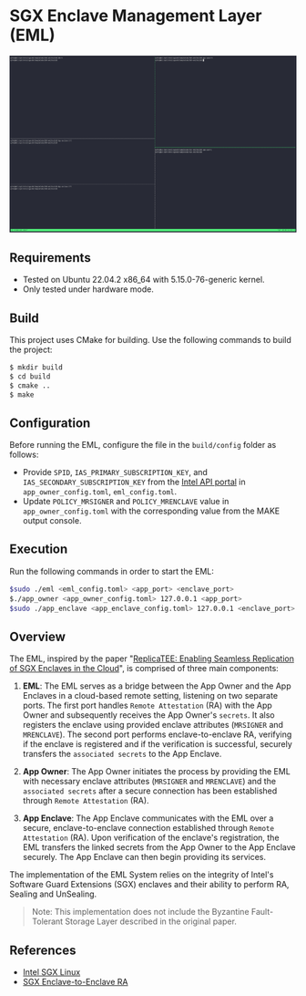 # SGX Enclave Management Layer (EML)

![](assets/demo.gif)

## Requirements
- Tested on Ubuntu 22.04.2 x86_64 with 5.15.0-76-generic kernel.
- Only tested under hardware mode.

## Build

This project uses CMake for building. Use the following commands to build the project:

``` console
$ mkdir build
$ cd build
$ cmake ..
$ make
```

## Configuration

Before running the EML, configure the file in the `build/config` folder as follows:

- Provide `SPID`, `IAS_PRIMARY_SUBSCRIPTION_KEY`, and `IAS_SECONDARY_SUBSCRIPTION_KEY` from the [Intel API portal](https://api.portal.trustedservices.intel.com/EPID-attestation) in `app_owner_config.toml`, `eml_config.toml`.
- Update `POLICY_MRSIGNER` and `POLICY_MRENCLAVE` value in `app_owner_config.toml` with the corresponding value from the MAKE output console.

## Execution

Run the following commands in order to start the EML:

```bash
$sudo ./eml <eml_config.toml> <app_port> <enclave_port>
$./app_owner <app_owner_config.toml> 127.0.0.1 <app_port>
$sudo ./app_enclave <app_enclave_config.toml> 127.0.0.1 <enclave_port>
```

## Overview

The EML, inspired by the paper "[ReplicaTEE: Enabling Seamless Replication of SGX Enclaves in the Cloud](https://arxiv.org/pdf/1809.05027.pdf)", is comprised of three main components:

1. **EML**: The EML serves as a bridge between the App Owner and the App Enclaves in a cloud-based remote setting, listening on two separate ports. The first port handles `Remote Attestation` (RA) with the App Owner and subsequently receives the App Owner's `secrets`. It also registers the enclave using provided enclave attributes (`MRSIGNER` and `MRENCLAVE`). The second port performs enclave-to-enclave RA, verifying if the enclave is registered and if the verification is successful, securely transfers the `associated secrets` to the App Enclave.

2. **App Owner**: The App Owner initiates the process by providing the EML with necessary enclave attributes (`MRSIGNER` and `MRENCLAVE`) and the `associated secrets` after a secure connection has been established through `Remote Attestation` (RA).

3. **App Enclave**:  The App Enclave communicates with the EML over a secure, enclave-to-enclave connection established through `Remote Attestation` (RA). Upon verification of the enclave's registration, the EML transfers the linked secrets from the App Owner to the App Enclave securely. The App Enclave can then begin providing its services.

The implementation of the EML System relies on the integrity of Intel's Software Guard Extensions (SGX) enclaves and their ability to perform RA, Sealing and UnSealing.

> Note: This implementation does not include the Byzantine Fault-Tolerant Storage Layer described in the original paper.



## References

- [Intel SGX Linux](https://github.com/intel/linux-sgx)
- [SGX Enclave-to-Enclave RA](https://github.com/LuminousXLB/SGX-enclave-to-enclave-ra) 